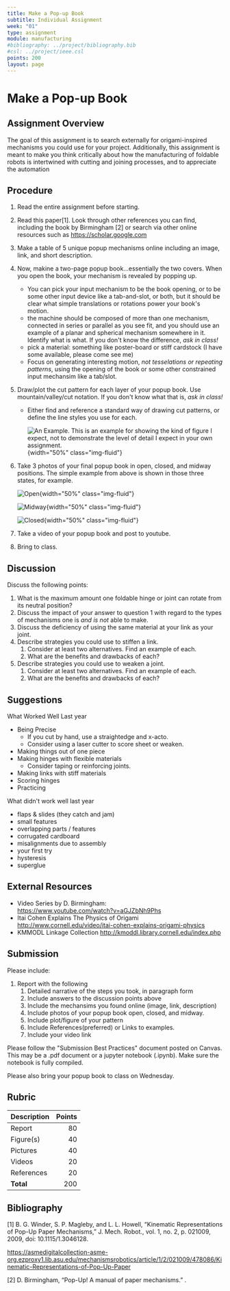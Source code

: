 ```yaml
---
title: Make a Pop-up Book
subtitle: Individual Assignment
week: "01"
type: assignment
module: manufacturing
#bibliography: ../project/bibliography.bib
#csl: ../project/ieee.csl
points: 200
layout: page
---
```


# Make a Pop-up Book

## Assignment Overview

The goal of this assignment is to search externally for origami-inspired mechanisms you could use for your project.  Additionally, this assignment is meant to make you think critically about how the manufacturing of foldable robots is intertwined with cutting and joining processes, and to appreciate the automation

## Procedure

1. Read the entire assignment before starting.
1. Read this paper[1].  Look through other references you can find, including the book by Birmingham [2] or search via other online resources such as <https://scholar.google.com>
1. Make a table of 5 unique popup mechanisms online including an image, link, and short description.
1. Now, makine a two-page popup book...essentially the two covers.  When you open the book, your mechanism is revealed by popping up.  
    * You can pick your input mechanism to be the book opening, or to be some other input device like a tab-and-slot, or both, but it should be clear what simple translations or rotations power your book's motion.
    * the machine should be composed of more than one mechanism, connected in series or parallel as you see fit, and you should use an example of a planar and spherical mechanism somewhere in it.  Identify what is what.  If you don't know the difference, _ask in class!_
    * pick a material: something like poster-board or stiff cardstock (I have some available, please come see me)
    * Focus on generating interesting motion, _not tesselations or repeating patterns_, using the opening of the book or some other constrained input mechansim like a tab/slot.
1. Draw/plot the cut pattern for each layer of your popup book.  Use mountain/valley/cut notation.  If you don't know what that is, _ask in class!_
    * Either find and reference a standard way of drawing cut patterns, or define the line styles you use for each.  

      ![An Example. This is an example for showing the kind of figure I expect, not to demonstrate the level of detail I expect in your own assignment.](../figures/make-a-popup-book/example.png){width="50%" class="img-fluid"}

1. Take 3 photos of your final popup book in  open, closed, and midway positions.  The simple example from above is shown in those three states, for example.

    ![Open](../figures/make-a-popup-book/open.jpg){width="50%" class="img-fluid"} 

    ![Midway](../figures/make-a-popup-book/midway.jpg){width="50%" class="img-fluid"} 

    ![Closed](../figures/make-a-popup-book/closed.jpg){width="50%" class="img-fluid"} 
    
1. Take a video of your popup book and post to youtube.
1. Bring to class.

<!--
1. Identify the number of degrees of freedom of the device
1. Describe the output motion produced, relative to the input motion
1. Solve for and plot the *motion* of at least one sub-mechanism in your device using Python/Jupyter.
-->

## Discussion

Discuss the following points:

<!--1.  What is the hardest part of fabrication: planning or executing?  
1.  How did you cut your material, by hand or using a computerized tool? 
1.  Would your answer to the  question 1. be different if you had cut it using a different tool?-->
1. What is the maximum amount one foldable hinge or joint can rotate from its neutral position?  
1. Discuss the impact of your answer to question 1 with regard to the types of mechanisms one is _and is not_ able to make.
1. Discuss the deficiency of using the same material at your link as your joint.  
1. Describe strategies you could use to stiffen a link.  
    1. Consider at least two alternatives.   Find an example of each.
    1. What are the benefits and drawbacks of each?
1. Describe strategies you could use to weaken a joint.  
    1. Consider at least two alternatives.   Find an example of each.
    1. What are the benefits and drawbacks of each?

<!--
1. Discuss strategies you turned to at joints and in links in order to address deficiencies with your material.
1. Did you use more than one layer to create your mechanism?  Where?
1. Provide one alternate design to the one
Can you see any obvious problems with the way you solved your kinematics?
-->

## Suggestions

What Worked Well Last year

* Being Precise
    * If you cut by hand, use a straightedge and x-acto.
    * Consider using a laser cutter to score sheet or weaken.
* Making things out of one piece 
* Making hinges with flexible materials
    * Consider taping or reinforcing joints.
* Making links with stiff materials
* Scoring hinges
* Practicing 

What didn't work well last year

* flaps & slides (they catch and jam)
* small features
* overlapping parts / features
* corrugated cardboard
* misalignments due to assembly
* your first try
* hysteresis
* superglue

## External Resources

* Video Series by D. Birmingham:  
<https://www.youtube.com/watch?v=aGJZbNh9Phs>
* Itai Cohen Explains The Physics of Origami  
<http://www.cornell.edu/video/itai-cohen-explains-origami-physics>
* KMMODL Linkage Collection
<http://kmoddl.library.cornell.edu/index.php>

## Submission

Please include:

1. Report with the following
    1. Detailed narrative of the steps you took, in paragraph form
    1. Include answers to the discussion points above
    1. Include the mechansims you found online (image, link, description)
    1. Include photos of your popup book open, closed, and midway.
    1. Include plot/figure of your pattern
    1. Include References(preferred) or Links to examples.
    1. Include your video link

Please follow the "Submission Best Practices" document posted on Canvas.  This may be a .pdf document or a jupyter notebook (.ipynb).  Make sure the notebook is fully compiled.

Please also bring your popup book to class on Wednesday.

## Rubric

| Description | Points |
|:------------|-------:|
| Report      |     80 |
| Figure(s)   |     40 |
| Pictures    |     40 |
| Videos      |     20 |
| References  |     20 |
| **Total**   |    200 |

<!--
| Narrative   |     20 |
-->

## Bibliography

[1] B. G. Winder, S. P. Magleby, and L. L. Howell, “Kinematic Representations of Pop-Up Paper Mechanisms,” J. Mech. Robot., vol. 1, no. 2, p. 021009, 2009, doi: 10.1115/1.3046128.

<https://asmedigitalcollection-asme-org.ezproxy1.lib.asu.edu/mechanismsrobotics/article/1/2/021009/478086/Kinematic-Representations-of-Pop-Up-Paper>

[2] D. Birmingham, “Pop-Up! A manual of paper mechanisms.” .